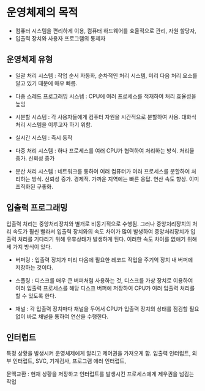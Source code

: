 # 운영체제의 목적

- 컴퓨터 시스템을 편리하게 이용, 컴퓨터 하드웨어를 효율적으로 관리, 자원 할당자,
- 입출력 장치와 사용자 프로그램의 통제자

## 운영체제 유형

- 일괄 처리 시스템 : 작업 순서 자동화, 순차적인 처리 시스템, 미리 다음 처리 요소를 알고 있기 때문에 매우 빠름.

- 다중 스레드 프로그래밍 시스템 : CPU에 여러 프로세스를 적재하여 처리 효율성을 높임

- 시분할 시스템 : 각 사용자들에게 컴퓨터 자원을 시간적으로 분할하여 사용. 대화식 처리 시스템을 이루고자 하기 위함.

- 실시간 시스템 : 즉시 동작

- 다중 처리 시스템 : 하나 프로세스를 여러 CPU가 협력하여 처리하는 방식. 처리율 증가. 신뢰성 증가

- 분산 처리 시스템 : 네트워크를 통하여 여러 컴퓨터가 여러 프로세스를 분할하여 처리하는 방식. 신뢰성 증가. 경제적. 가까운 지역에는 빠른 응답. 연산 속도 향상. 이미 조직화된 구좋화.

## 입출력 프로그래밍

입출력 처리는 중앙처리장치와 별개로 비동기적으로 수행됨. 그러나 중앙처리장치의 처리 속도가 훨씬 빨라서 입출력 장치와의 속도 차이가 많이 발생하여 중앙처리장치가 입출력 처리를 기다리기 위해 유휴상태가 발생하게 된다. 이러한 속도 차이를 없애기 위해 세 가지 방식이 있다.

- 버퍼링 : 입출력 장치가 미리 다음에 필요한 레코드 작업을 주기억 장치 내 버퍼에 저장하는 것이다.

- 스풀링 : 디스크를 매우 큰 버퍼처럼 사용하는 것, 디스크를 가상 장치로 이용하여 여러 입출력 프로세스를 해당 디스크 버퍼에 저장하여 CPU가 여러 입출력 처리를 할 수 있도록 한다.

- 채널 : 각 입출력 장치마다 채널을 두어서 CPU가 입출력 장치의 상태를 점검할 필요없이 바로 채널을 통하여 연산을 수행한다.

## 인터럽트

특정 상황을 발생시켜 운영체제에게 알리고 제어권을 가져오게 함. 입출력 인터럽트, 외부 인터럽트, SVC, 기계검사, 프로그램 에러 인터럽트,

문맥교환 : 현재 상황을 저장하고 인터럽트를 발생시킨 프로세스에게 제우권을 넘김는 작업
